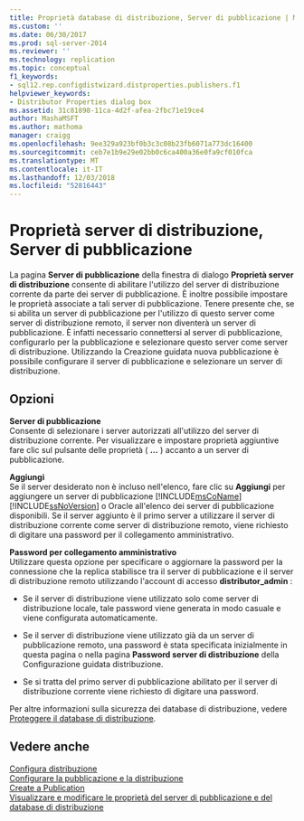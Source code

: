 ```yaml
---
title: Proprietà database di distribuzione, Server di pubblicazione | Microsoft Docs
ms.custom: ''
ms.date: 06/30/2017
ms.prod: sql-server-2014
ms.reviewer: ''
ms.technology: replication
ms.topic: conceptual
f1_keywords:
- sql12.rep.configdistwizard.distproperties.publishers.f1
helpviewer_keywords:
- Distributor Properties dialog box
ms.assetid: 31c81898-11ca-4d2f-afea-2fbc71e19ce4
author: MashaMSFT
ms.author: mathoma
manager: craigg
ms.openlocfilehash: 9ee329a923bf0b3c3c08b23fb6071a773dc16400
ms.sourcegitcommit: ceb7e1b9e29e02bb0c6ca400a36e0fa9cf010fca
ms.translationtype: MT
ms.contentlocale: it-IT
ms.lasthandoff: 12/03/2018
ms.locfileid: "52816443"
---
```

# <a name="distributor-properties-publishers"></a>Proprietà server di distribuzione, Server di pubblicazione
  La pagina **Server di pubblicazione** della finestra di dialogo **Proprietà server di distribuzione** consente di abilitare l'utilizzo del server di distribuzione corrente da parte dei server di pubblicazione. È inoltre possibile impostare le proprietà associate a tali server di pubblicazione. Tenere presente che, se si abilita un server di pubblicazione per l'utilizzo di questo server come server di distribuzione remoto, il server non diventerà un server di pubblicazione. È infatti necessario connettersi al server di pubblicazione, configurarlo per la pubblicazione e selezionare questo server come server di distribuzione. Utilizzando la Creazione guidata nuova pubblicazione è possibile configurare il server di pubblicazione e selezionare un server di distribuzione.  
  
## <a name="options"></a>Opzioni  
 **Server di pubblicazione**  
 Consente di selezionare i server autorizzati all'utilizzo del server di distribuzione corrente. Per visualizzare e impostare proprietà aggiuntive fare clic sul pulsante delle proprietà ( **...** ) accanto a un server di pubblicazione.  
  
 **Aggiungi**  
 Se il server desiderato non è incluso nell'elenco, fare clic su **Aggiungi** per aggiungere un server di pubblicazione [!INCLUDE[msCoName](../../includes/msconame-md.md)] [!INCLUDE[ssNoVersion](../../includes/ssnoversion-md.md)] o Oracle all'elenco dei server di pubblicazione disponibili. Se il server aggiunto è il primo server a utilizzare il server di distribuzione corrente come server di distribuzione remoto, viene richiesto di digitare una password per il collegamento amministrativo.  
  
 **Password per collegamento amministrativo**  
 Utilizzare questa opzione per specificare o aggiornare la password per la connessione che la replica stabilisce tra il server di pubblicazione e il server di distribuzione remoto utilizzando l'account di accesso **distributor_admin** :  
  
-   Se il server di distribuzione viene utilizzato solo come server di distribuzione locale, tale password viene generata in modo casuale e viene configurata automaticamente.  
  
-   Se il server di distribuzione viene utilizzato già da un server di pubblicazione remoto, una password è stata specificata inizialmente in questa pagina o nella pagina **Password server di distribuzione** della Configurazione guidata distribuzione.  
  
-   Se si tratta del primo server di pubblicazione abilitato per il server di distribuzione corrente viene richiesto di digitare una password.  
  
 Per altre informazioni sulla sicurezza dei database di distribuzione, vedere [Proteggere il database di distribuzione](security/secure-the-distributor.md).  
  
## <a name="see-also"></a>Vedere anche  
 [Configura distribuzione](configure-distribution.md)   
 [Configurare la pubblicazione e la distribuzione](configure-publishing-and-distribution.md)   
 [Create a Publication](publish/create-a-publication.md)   
 [Visualizzare e modificare le proprietà del server di pubblicazione e del database di distribuzione](view-and-modify-distributor-and-publisher-properties.md)  
  
  

